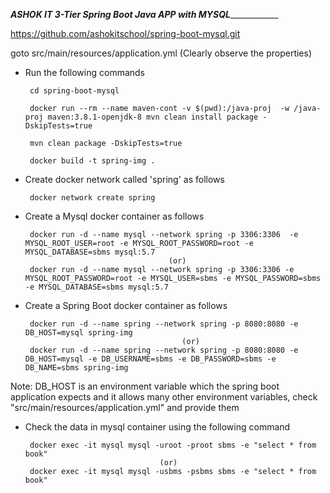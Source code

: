 _________________________________ASHOK IT 3-Tier Spring Boot Java APP with MYSQL_____________________________________________


https://github.com/ashokitschool/spring-boot-mysql.git

goto src/main/resources/application.yml (Clearly observe the properties)


- Run the following commands
    
       cd spring-boot-mysql

       docker run --rm --name maven-cont -v $(pwd):/java-proj  -w /java-proj maven:3.8.1-openjdk-8 mvn clean install package -DskipTests=true

       mvn clean package -DskipTests=true

       docker build -t spring-img .

- Create docker network called 'spring' as follows
  
       docker network create spring

- Create a Mysql docker container as follows
  
       docker run -d --name mysql --network spring -p 3306:3306  -e MYSQL_ROOT_USER=root -e MYSQL_ROOT_PASSWORD=root -e MYSQL_DATABASE=sbms mysql:5.7
                                      (or)
       docker run -d --name mysql --network spring -p 3306:3306 -e MYSQL_ROOT_PASSWORD=root -e MYSQL_USER=sbms -e MYSQL_PASSWORD=sbms -e MYSQL_DATABASE=sbms mysql:5.7                                     

- Create a Spring Boot  docker container as follows
  
       docker run -d --name spring --network spring -p 8080:8080 -e DB_HOST=mysql spring-img
                                         (or)
       docker run -d --name spring --network spring -p 8080:8080 -e DB_HOST=mysql -e DB_USERNAME=sbms -e DB_PASSWORD=sbms -e DB_NAME=sbms spring-img

Note: DB_HOST is an environment variable which the spring boot application expects and it allows many other environment variables, check "src/main/resources/application.yml" and provide them

- Check the data in mysql container using the following command

       docker exec -it mysql mysql -uroot -proot sbms -e "select * from book"
                                    (or)
       docker exec -it mysql mysql -usbms -psbms sbms -e "select * from book"




       
